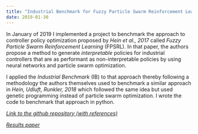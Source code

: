 ```yaml
---
title: "Industrial Benchmark for Fuzzy Particle Swarm Reinforcement Learning"
date: 2019-01-30
---
```


In January of 2019 I implemented a project to benchmark the approach to controller policy optimization proposed by *Hein et al., 2017* called *Fuzzy Particle Swarm Reinforcement Learning* (FPSRL).
In that paper, the authors propose a method to generate *interpretable* policies for industrial controllers that are as performant as non-interpretable policies by using neural networks and particle swarm optimization.

I applied the *Industrial Benchmark* (IB) to that approach thereby following a methodology the authors themselves used to benchmark a similar approach in *Hein, Udluft, Runkler, 2018* which followed the same idea but used genetic programming instead of particle swarm optimization.
I wrote the code to benchmark that approach in python.

[*Link to the github repository (with references)*](https://github.com/felixlinker/IB_FPSRL)

[*Results paper*](/doc/ib_fpsrl.pdf)
